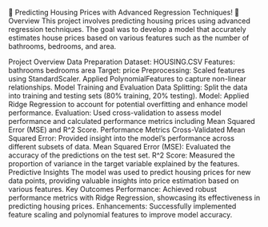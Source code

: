 🏡 Predicting Housing Prices with Advanced Regression Techniques! 🏡
Overview
This project involves predicting housing prices using advanced regression techniques. The goal was to develop a model that accurately estimates house prices based on various features such as the number of bathrooms, bedrooms, and area.

Project Overview
Data Preparation
Dataset: HOUSING.CSV
Features:
bathrooms
bedrooms
area
Target:
price
Preprocessing:
Scaled features using StandardScaler.
Applied PolynomialFeatures to capture non-linear relationships.
Model Training and Evaluation
Data Splitting:
Split the data into training and testing sets (80% training, 20% testing).
Model:
Applied Ridge Regression to account for potential overfitting and enhance model performance.
Evaluation:
Used cross-validation to assess model performance and calculated performance metrics including Mean Squared Error (MSE) and R^2 Score.
Performance Metrics
Cross-Validated Mean Squared Error: Provided insight into the model’s performance across different subsets of data.
Mean Squared Error (MSE): Evaluated the accuracy of the predictions on the test set.
R^2 Score: Measured the proportion of variance in the target variable explained by the features.
Predictive Insights
The model was used to predict housing prices for new data points, providing valuable insights into price estimation based on various features.
Key Outcomes
Performance: Achieved robust performance metrics with Ridge Regression, showcasing its effectiveness in predicting housing prices.
Enhancements: Successfully implemented feature scaling and polynomial features to improve model accuracy.

